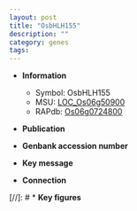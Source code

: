 ```yaml
---
layout: post
title: "OsbHLH155"
description: ""
category: genes
tags: 
---
```


* **Information**  
    + Symbol: OsbHLH155  
    + MSU: [LOC_Os06g50900](http://rice.uga.edu/cgi-bin/ORF_infopage.cgi?orf=LOC_Os06g50900)  
    + RAPdb: [Os06g0724800](http://rapdb.dna.affrc.go.jp/viewer/gbrowse_details/irgsp1?name=Os06g0724800)  

* **Publication**  

* **Genbank accession number**  

* **Key message**  

* **Connection**  

[//]: # * **Key figures**  


